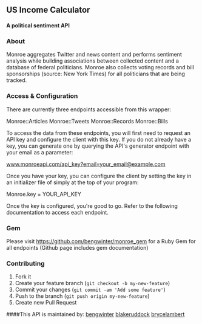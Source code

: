## US Income Calculator
#### A political sentiment API

### About


Monroe aggregates Twitter and news content and performs sentiment analysis while building associations between collected content and a database of federal politicians. Monroe also collects voting records and bill sponsorships (source: New York Times) for all politicians that are being tracked. 

### Access & Configuration

There are currently three endpoints accessible from this wrapper:

  Monroe::Articles
  Monroe::Tweets
  Monroe::Records
  Monroe::Bills

To access the data from these endpoints, you will first need to request an API key and configure the client with this key. If you do not already have a key, you can generate one by querying the API's generator endpoint with your email as a parameter:

  www.monroeapi.com/api_key?email=your_email@example.com

Once you have your key, you can configure the client by setting the key in an initializer file of simply at the top of your program:

  Monroe.key = YOUR_API_KEY

Once the key is configured, you're good to go. Refer to the following documentation to access each endpoint.

### Gem

Please visit https://github.com/bengwinter/monroe_gem for a Ruby Gem for all endpoints (Github page includes gem documentation)

### Contributing

1. Fork it
2. Create your feature branch (`git checkout -b my-new-feature`)
3. Commit your changes (`git commit -am 'Add some feature'`)
4. Push to the branch (`git push origin my-new-feature`)
5. Create new Pull Request

####This API is maintained by:
[bengwinter](https://github.com/bengwinter)
[blakeruddock](https://github.com/blakeruddock)
[brycelambert](https://github.com/brycelambert)
